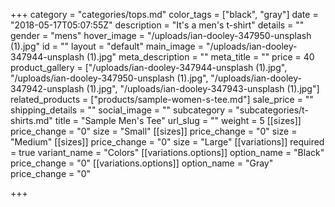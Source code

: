 +++
category = "categories/tops.md"
color_tags = ["black", "gray"]
date = "2018-05-17T05:07:55Z"
description = "It's a men's t-shirt"
details = ""
gender = "mens"
hover_image = "/uploads/ian-dooley-347950-unsplash (1).jpg"
id = ""
layout = "default"
main_image = "/uploads/ian-dooley-347944-unsplash (1).jpg"
meta_description = ""
meta_title = ""
price = 40
product_gallery = ["/uploads/ian-dooley-347944-unsplash (1).jpg", "/uploads/ian-dooley-347950-unsplash (1).jpg", "/uploads/ian-dooley-347942-unsplash (1).jpg", "/uploads/ian-dooley-347943-unsplash (1).jpg"]
related_products = ["products/sample-women-s-tee.md"]
sale_price = ""
shipping_details = ""
social_image = ""
subcategory = "subcategories/t-shirts.md"
title = "Sample Men's Tee"
url_slug = ""
weight = 5
[[sizes]]
price_change = "0"
size = "Small"
[[sizes]]
price_change = "0"
size = "Medium"
[[sizes]]
price_change = "0"
size = "Large"
[[variations]]
required = true
variant_name = "Colors"
[[variations.options]]
option_name = "Black"
price_change = "0"
[[variations.options]]
option_name = "Gray"
price_change = "0"

+++
